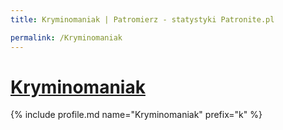 ```yaml
---
title: Kryminomaniak | Patromierz - statystyki Patronite.pl

permalink: /Kryminomaniak
---
```


# [Kryminomaniak](https://patronite.pl/Kryminomaniak)

{% include profile.md name="Kryminomaniak" prefix="k" %}

